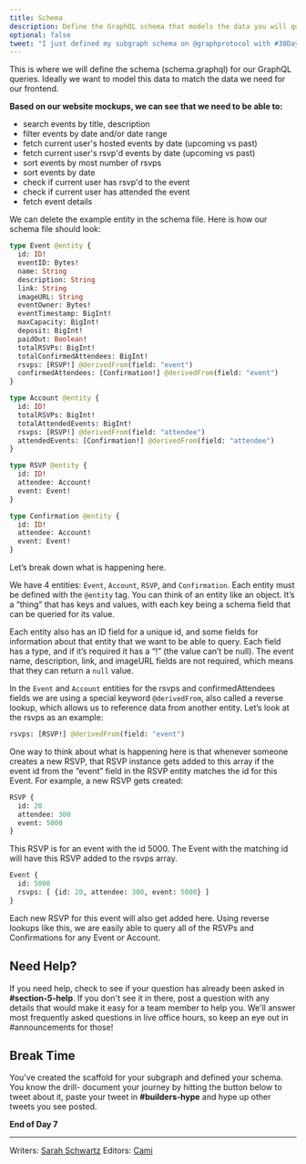 ```yaml
---
title: Schema
description: Define the GraphQL schema that models the data you will query from your subgraph.
optional: false
tweet: "I just defined my subgraph schema on @graphprotocol with #30DaysofWeb3 @womenbuildweb3 👾"
---
```


This is where we will define the schema (schema.graphql) for our GraphQL queries. Ideally we want to model this data to match the data we need for our frontend.

**Based on our website mockups, we can see that we need to be able to:**

- search events by title, description
- filter events by date and/or date range
- fetch current user's hosted events by date (upcoming vs past)
- fetch current user's rsvp'd events by date (upcoming vs past)
- sort events by most number of rsvps
- sort events by date
- check if current user has rsvp'd to the event
- check if current user has attended the event
- fetch event details

We can delete the example entity in the schema file. Here is how our schema file should look:

```graphql
type Event @entity {
  id: ID!
  eventID: Bytes!
  name: String
  description: String
  link: String
  imageURL: String
  eventOwner: Bytes!
  eventTimestamp: BigInt!
  maxCapacity: BigInt!
  deposit: BigInt!
  paidOut: Boolean!
  totalRSVPs: BigInt!
  totalConfirmedAttendees: BigInt!
  rsvps: [RSVP!] @derivedFrom(field: "event")
  confirmedAttendees: [Confirmation!] @derivedFrom(field: "event")
}

type Account @entity {
  id: ID!
  totalRSVPs: BigInt!
  totalAttendedEvents: BigInt!
  rsvps: [RSVP!] @derivedFrom(field: "attendee")
  attendedEvents: [Confirmation!] @derivedFrom(field: "attendee")
}

type RSVP @entity {
  id: ID!
  attendee: Account!
  event: Event!
}

type Confirmation @entity {
  id: ID!
  attendee: Account!
  event: Event!
}
```

Let’s break down what is happening here.

We have 4 entities: `Event`, `Account`, `RSVP`, and `Confirmation`. Each entity must be defined with the `@entity` tag. You can think of an entity like an object. It’s a “thing” that has keys and values, with each key being a schema field that can be queried for its value.

Each entity also has an ID field for a unique id, and some fields for information about that entity that we want to be able to query. Each field has a type, and if it’s required it has a “!” (the value can’t be null). The event name, description, link, and imageURL fields are not required, which means that they can return a `null` value.

In the `Event` and `Account` entities for the rsvps and confirmedAttendees fields we are using a special keyword `@derivedFrom`, also called a reverse lookup, which allows us to reference data from another entity. Let’s look at the rsvps as an example:

```graphql
rsvps: [RSVP!] @derivedFrom(field: "event")
```

One way to think about what is happening here is that whenever someone creates a new RSVP, that RSVP instance gets added to this array if the event id from the “event” field in the RSVP entity matches the id for this Event. For example, a new RSVP gets created:

```graphql
RSVP {
  id: 20
  attendee: 300
  event: 5000
}
```

This RSVP is for an event with the id 5000. The Event with the matching id will have this RSVP added to the rsvps array.

```graphql
Event {
  id: 5000
  rsvps: [ {id: 20, attendee: 300, event: 5000} ]
}
```

Each new RSVP for this event will also get added here. Using reverse lookups like this, we are easily able to query all of the RSVPs and Confirmations for any Event or Account.

## Need Help? 
If you need help, check to see if your question has already been asked in **#section-5-help**. If you don't see it in there, post a question with any details that would make it easy for a team member to help you. We'll answer most frequently asked questions in live office hours, so keep an eye out in #announcements for those!

## Break Time
You've created the scaffold for your subgraph and defined your schema. You know the drill- document your journey by hitting the button below to tweet about it, paste your tweet in **#builders-hype** and hype up other tweets you see posted. 

**End of Day 7**

---

Writers: [Sarah Schwartz](https://twitter.com/schwartzswartz)
Editors: [Cami](https://twitter.com/camiinthisthang)
